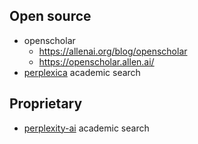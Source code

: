 ## Open source
- openscholar
	- https://allenai.org/blog/openscholar
	- https://openscholar.allen.ai/
- [perplexica](../tools/perplexica.md) academic search
## Proprietary

- [perplexity-ai](../tools/perplexity-ai.md) academic search